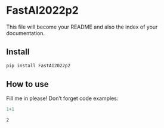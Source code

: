 FastAI2022p2
================

<!-- WARNING: THIS FILE WAS AUTOGENERATED! DO NOT EDIT! -->

This file will become your README and also the index of your
documentation.

## Install

``` sh
pip install FastAI2022p2
```

## How to use

Fill me in please! Don’t forget code examples:

``` python
1+1
```

    2
